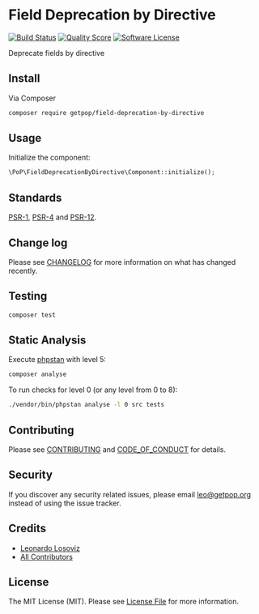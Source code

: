 # Field Deprecation by Directive

[![Build Status][ico-travis]][link-travis]
[![Quality Score][ico-code-quality]][link-code-quality]
[![Software License][ico-license]](LICENSE.md)

<!--
[![Latest Version on Packagist][ico-version]][link-packagist]
[![Coverage Status][ico-scrutinizer]][link-scrutinizer]
[![Total Downloads][ico-downloads]][link-downloads]
-->

Deprecate fields by directive

## Install

Via Composer

``` bash
composer require getpop/field-deprecation-by-directive
```

## Usage

Initialize the component:

``` php
\PoP\FieldDeprecationByDirective\Component::initialize();
```

## Standards

[PSR-1](https://www.php-fig.org/psr/psr-1), [PSR-4](https://www.php-fig.org/psr/psr-4) and [PSR-12](https://www.php-fig.org/psr/psr-12).

## Change log

Please see [CHANGELOG](CHANGELOG.md) for more information on what has changed recently.

## Testing

``` bash
composer test
```

## Static Analysis

Execute [phpstan](https://github.com/phpstan/phpstan) with level 5:

``` bash
composer analyse
```

To run checks for level 0 (or any level from 0 to 8):

``` bash
./vendor/bin/phpstan analyse -l 0 src tests
```

## Contributing

Please see [CONTRIBUTING](CONTRIBUTING.md) and [CODE_OF_CONDUCT](CODE_OF_CONDUCT.md) for details.

## Security

If you discover any security related issues, please email leo@getpop.org instead of using the issue tracker.

## Credits

- [Leonardo Losoviz][link-author]
- [All Contributors][link-contributors]

## License

The MIT License (MIT). Please see [License File](LICENSE.md) for more information.

[ico-version]: https://img.shields.io/packagist/v/getpop/field-deprecation-by-directive.svg?style=flat-square
[ico-license]: https://img.shields.io/badge/license-MIT-brightgreen.svg?style=flat-square
[ico-travis]: https://img.shields.io/travis/getpop/field-deprecation-by-directive/master.svg?style=flat-square
[ico-scrutinizer]: https://img.shields.io/scrutinizer/coverage/g/getpop/field-deprecation-by-directive.svg?style=flat-square
[ico-code-quality]: https://img.shields.io/scrutinizer/g/getpop/field-deprecation-by-directive.svg?style=flat-square
[ico-downloads]: https://img.shields.io/packagist/dt/getpop/field-deprecation-by-directive.svg?style=flat-square

[link-packagist]: https://packagist.org/packages/getpop/field-deprecation-by-directive
[link-travis]: https://travis-ci.org/getpop/field-deprecation-by-directive
[link-scrutinizer]: https://scrutinizer-ci.com/g/getpop/field-deprecation-by-directive/code-structure
[link-code-quality]: https://scrutinizer-ci.com/g/getpop/field-deprecation-by-directive
[link-downloads]: https://packagist.org/packages/getpop/field-deprecation-by-directive
[link-author]: https://github.com/leoloso
[link-contributors]: ../../contributors
